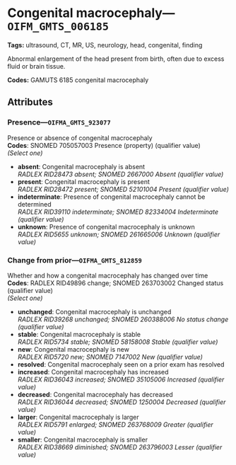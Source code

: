 # Congenital macrocephaly—`OIFM_GMTS_006185`

**Tags:** ultrasound, CT, MR, US, neurology, head, congenital, finding

Abnormal enlargement of the head present from birth, often due to excess fluid or brain tissue.

**Codes:** GAMUTS 6185 congenital macrocephaly

## Attributes

### Presence—`OIFMA_GMTS_923077`

Presence or absence of congenital macrocephaly  
**Codes**: SNOMED 705057003 Presence (property) (qualifier value)  
*(Select one)*

- **absent**: Congenital macrocephaly is absent  
_RADLEX RID28473 absent; SNOMED 2667000 Absent (qualifier value)_
- **present**: Congenital macrocephaly is present  
_RADLEX RID28472 present; SNOMED 52101004 Present (qualifier value)_
- **indeterminate**: Presence of congenital macrocephaly cannot be determined  
_RADLEX RID39110 indeterminate; SNOMED 82334004 Indeterminate (qualifier value)_
- **unknown**: Presence of congenital macrocephaly is unknown  
_RADLEX RID5655 unknown; SNOMED 261665006 Unknown (qualifier value)_

### Change from prior—`OIFMA_GMTS_812859`

Whether and how a congenital macrocephaly has changed over time  
**Codes**: RADLEX RID49896 change; SNOMED 263703002 Changed status (qualifier value)  
*(Select one)*

- **unchanged**: Congenital macrocephaly is unchanged  
_RADLEX RID39268 unchanged; SNOMED 260388006 No status change (qualifier value)_
- **stable**: Congenital macrocephaly is stable  
_RADLEX RID5734 stable; SNOMED 58158008 Stable (qualifier value)_
- **new**: Congenital macrocephaly is new  
_RADLEX RID5720 new; SNOMED 7147002 New (qualifier value)_
- **resolved**: Congenital macrocephaly seen on a prior exam has resolved  
- **increased**: Congenital macrocephaly has increased  
_RADLEX RID36043 increased; SNOMED 35105006 Increased (qualifier value)_
- **decreased**: Congenital macrocephaly has decreased  
_RADLEX RID36044 decreased; SNOMED 1250004 Decreased (qualifier value)_
- **larger**: Congenital macrocephaly is larger  
_RADLEX RID5791 enlarged; SNOMED 263768009 Greater (qualifier value)_
- **smaller**: Congenital macrocephaly is smaller  
_RADLEX RID38669 diminished; SNOMED 263796003 Lesser (qualifier value)_